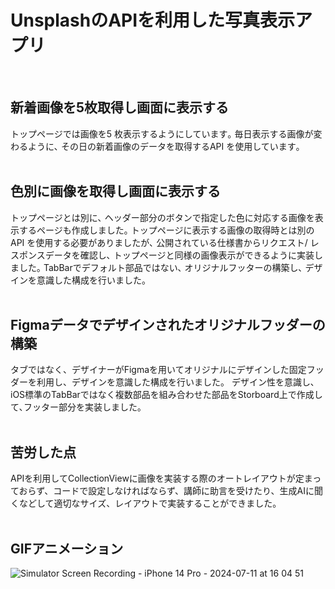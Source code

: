 # UnsplashのAPIを利用した写真表示アプリ
<br>

## 新着画像を5枚取得し画面に表示する
トップページでは画像を5 枚表示するようにしています｡ 毎日表示する画像が変わるように､
その日の新着画像のデータを取得するAPI を使用しています｡
<br><br>

## 色別に画像を取得し画面に表示する
トップページとは別に､ ヘッダー部分のボタンで指定した色に対応する画像を表示するページも作成しました｡ 
トップページに表示する画像の取得時とは別のAPI を使用する必要がありましたが､ 公開されている仕様書からリクエスト/ レスポンスデータを確認し､ トップページと同様の画像表示ができるように実装しました｡
TabBarでデフォルト部品ではない､ オリジナルフッターの構築し､ デザインを意識した構成を行いました。
<br><br>
  
## Figmaデータでデザインされたオリジナルフッダーの構築
タブではなく、デザイナーがFigmaを用いてオリジナルにデザインした固定フッダーを利用し、デザインを意識した構成を行いました。
デザイン性を意識し､iOS標準のTabBarではなく複数部品を組み合わせた部品をStorboard上で作成して､フッター部分を実装しました｡
<br><br>

## 苦労した点
APIを利用してCollectionViewに画像を実装する際のオートレイアウトが定まっておらず、コードで設定しなければならず、講師に助言を受けたり、生成AIに聞くなどして適切なサイズ、レイアウトで実装することができました。
<br><br>

## GIFアニメーション
![Simulator Screen Recording - iPhone 14 Pro - 2024-07-11 at 16 04 51](https://github.com/tatis-good/WallpaperApp/assets/168057177/15e8ec74-fba6-4961-97d1-c9a4c4abc12a)
